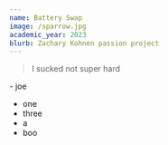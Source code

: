 ```yaml
---
name: Battery Swap
image: /sparrow.jpg
academic_year: 2023
blurb: Zachary Kohnen passion project
---
```

> I sucked not super hard

\- joe



* one
* three
* a
* boo
